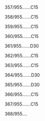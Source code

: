 357/955.......C15 


358/955.......C15 


359/955.......C15 


360/955.......C15 


361/955.......D30 


362/955.......C15 


363/955.......C15 


364/955.......D30 


365/955.......D30 


366/955.......C15 


367/955.......C15 


368/955.... 

